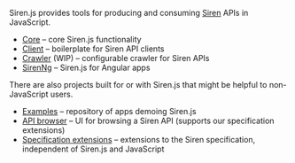 Siren.js provides tools for producing and consuming [Siren] APIs in JavaScript.

[siren]: https://github.com/kevinswiber/siren

- [Core](core.md) &ndash; core Siren.js functionality
- [Client](client.md) &ndash; boilerplate for Siren API clients
- [Crawler](crawler.md) (WIP) &ndash; configurable crawler for Siren APIs
- [SirenNg](https://github.com/siren-js/ng) &ndash; Siren.js for Angular apps

There are also projects built for or with Siren.js that might be helpful to
non-JavaScript users.

- [Examples](https://github.com/siren-js/examples) &ndash; repository of apps
  demoing Siren.js
- [API browser](https://siren-js.github.io/api-browser/) &ndash; UI for
  browsing a Siren API (supports our specification extensions)
- [Specification extensions](https://siren-js.github.io/spec-extensions) &ndash;
  extensions to the Siren specification, independent of Siren.js and JavaScript
